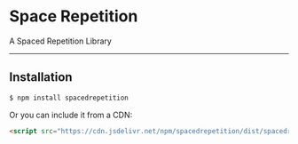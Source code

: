 # Space Repetition

A Spaced Repetition Library

---

## Installation

```bash
$ npm install spacedrepetition
```

Or you can include it from a CDN:

```html
<script src="https://cdn.jsdelivr.net/npm/spacedrepetition/dist/spacedrepetition.min.js"></script>
```

